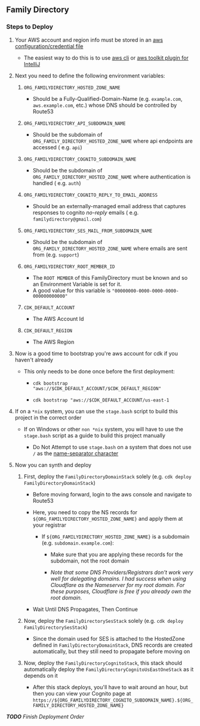 ## Family Directory

### Steps to Deploy

1. Your AWS account and region info must be stored in
   an [aws configuration/credential file](https://docs.aws.amazon.com/cli/latest/userguide/cli-configure-files.html)

    - The easiest way to do this is to use [aws cli](https://aws.amazon.com/cli/)
      or [aws toolkit plugin for IntelliJ](https://plugins.jetbrains.com/plugin/11349-aws-toolkit)

2. Next you need to define the following environment variables:

    1. `ORG_FAMILYDIRECTORY_HOSTED_ZONE_NAME`

        - Should be a Fully-Qualified-Domain-Name (e.g. `example.com`, `aws.example.com`, etc.) whose DNS should be
          controlled by Route53

    2. `ORG_FAMILYDIRECTORY_API_SUBDOMAIN_NAME`

        - Should be the subdomain of `ORG_FAMILY_DIRECTORY_HOSTED_ZONE_NAME` where api endpoints are accessed (
          e.g. `api`)

    3. `ORG_FAMILYDIRECTORY_COGNITO_SUBDOMAIN_NAME`

        - Should be the subdomain of `ORG_FAMILY_DIRECTORY_HOSTED_ZONE_NAME` where authentication is handled (
          e.g. `auth`)

    4. `ORG_FAMILYDIRECTORY_COGNITO_REPLY_TO_EMAIL_ADDRESS`

        - Should be an externally-managed email address that captures responses to cognito *no-reply* emails (
          e.g. `familydirectory@gmail.com`)

    5. `ORG_FAMILYDIRECTORY_SES_MAIL_FROM_SUBDOMAIN_NAME`

        - Should be the subdomain of `ORG_FAMILY_DIRECTORY_HOSTED_ZONE_NAME` where emails are sent from (e.g. `support`)

    6. `ORG_FAMILYDIRECTORY_ROOT_MEMBER_ID`

        - The `ROOT MEMBER` of this FamilyDirectory must be known and so an Environment Variable is set for it.
        - A good value for this variable is `"00000000-0000-0000-0000-000000000000"`

    7. `CDK_DEFAULT_ACCOUNT`

        - The AWS Account Id

    8. `CDK_DEFAULT_REGION`

        - The AWS Region

3. Now is a good time to bootstrap you're aws account for cdk if you haven't already

    - This only needs to be done once before the first deployment:

        - `cdk bootstrap "aws://$CDK_DEFAULT_ACCOUNT/$CDK_DEFAULT_REGION"`

        - `cdk bootstrap "aws://$CDK_DEFAULT_ACCOUNT/us-east-1`


4. If on a `*nix` system, you can use the `stage.bash` script to build this project in the correct order

    - If on Windows or other `non *nix` system, you will have to use the `stage.bash` script as a guide to build this
      project manually

        - Do Not Attempt to use `stage.bash` on a system that does not use `/` as
          the [name-separator character](https://docs.oracle.com/javase/8/docs/api/java/io/File.html#separatorChar)

5. Now you can synth and deploy

    1. First, deploy the `FamilyDirectoryDomainStack` solely (e.g. `cdk deploy FamilyDirectoryDomainStack`)

        - Before moving forward, login to the aws console and navigate to Route53

        - Here, you need to copy the NS records for `${ORG_FAMILYDIRECTORY_HOSTED_ZONE_NAME}` and apply them at your
          registrar

            - If `${ORG_FAMILYDIRECTORY_HOSTED_ZONE_NAME}` is a subdomain (e.g. `subdomain.example.com`):

                - Make sure that you are applying these records for the subdomain, not the root domain

                - *Note that some DNS Providers/Registrars don't work very well for delegating domains. I had success
                  when using Cloudflare as the Nameserver for my root domain. For these purposes, Cloudflare is free if
                  you already own the root domain.*

        - Wait Until DNS Propagates, Then Continue

    2. Now, deploy the `FamilyDirectorySesStack` solely (e.g. `cdk deploy FamilyDirectorySesStack`)

        - Since the domain used for SES is attached to the HostedZone defined in `FamilyDirectoryDomainStack`, DNS
          records are created automatically, but they still need to propagate before moving on

    3. Now, deploy the `FamilyDirectoryCognitoStack`, this stack should automatically deploy
       the `FamilyDirectoryCognitoUsEastOneStack` as it depends on it

        - After this stack deploys, you'll have to wait around an hour, but then you can view your Cognito page
          at `https://${ORG_FAMILYDIRECTORY_COGNITO_SUBDOMAIN_NAME}.${ORG_FAMILY_DIRECTORY_HOSTED_ZONE_NAME}`

***TODO** Finish Deployment Order*